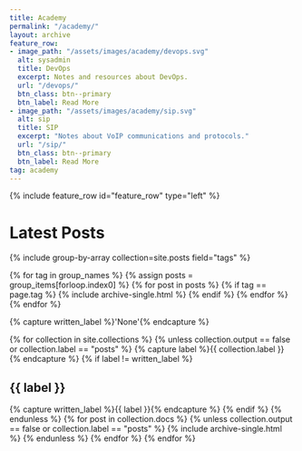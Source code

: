 ```yaml
---
title: Academy
permalink: "/academy/"
layout: archive
feature_row:
- image_path: "/assets/images/academy/devops.svg"
  alt: sysadmin
  title: DevOps
  excerpt: Notes and resources about DevOps.
  url: "/devops/"
  btn_class: btn--primary
  btn_label: Read More
- image_path: "/assets/images/academy/sip.svg"
  alt: sip
  title: SIP
  excerpt: "Notes about VoIP communications and protocols."
  url: "/sip/"
  btn_class: btn--primary
  btn_label: Read More
tag: academy
---
```


{% include feature_row id="feature_row" type="left" %}

# Latest Posts

{% include group-by-array collection=site.posts field="tags" %}

{% for tag in group_names %}
  {% assign posts = group_items[forloop.index0] %}
  {% for post in posts %}
    {% if tag == page.tag %}
      {% include archive-single.html %}
    {% endif %}
  {% endfor %}
{% endfor %}

{% capture written_label %}'None'{% endcapture %}

{% for collection in site.collections %}
{% unless collection.output == false or collection.label == "posts" %}
  {% capture label %}{{ collection.label }}{% endcapture %}
  {% if label != written_label %}
  <h2 id="{{ label | slugify }}" class="archive__subtitle">{{ label }}</h2>
  {% capture written_label %}{{ label }}{% endcapture %}
  {% endif %}
{% endunless %}
{% for post in collection.docs %}
  {% unless collection.output == false or collection.label == "posts" %}
  {% include archive-single.html %}
  {% endunless %}
{% endfor %}
{% endfor %}
